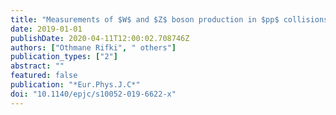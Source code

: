 ```yaml
---
title: "Measurements of $W$ and $Z$ boson production in $pp$ collisions at $sqrts=5.02$ TeV with the ATLAS detector"
date: 2019-01-01
publishDate: 2020-04-11T12:00:02.708746Z
authors: ["Othmane Rifki", " others"]
publication_types: ["2"]
abstract: ""
featured: false
publication: "*Eur.Phys.J.C*"
doi: "10.1140/epjc/s10052-019-6622-x"
---
```


